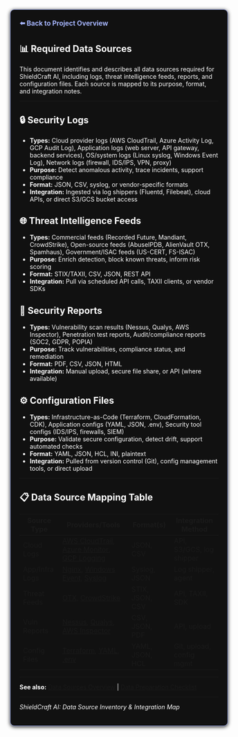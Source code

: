 <section style="border:1px solid #a5b4fc; border-radius:10px; margin:1.5em 0; box-shadow:0 2px 8px #222; padding:1.5em; background:#111; color:#fff;">
<div style="margin-bottom:1.5em;">
  <a href="../../../README.md" style="color:#a5b4fc; font-weight:bold; text-decoration:none; font-size:1.1em;">⬅️ Back to Project Overview</a>
</div>

# 📊 Required Data Sources

This document identifies and describes all data sources required for ShieldCraft AI, including logs, threat intelligence feeds, reports, and configuration files. Each source is mapped to its purpose, format, and integration notes.

---

## 🔒 Security Logs

- **Types:** Cloud provider logs (AWS CloudTrail, Azure Activity Log, GCP Audit Log), Application logs (web server, API gateway, backend services), OS/system logs (Linux syslog, Windows Event Log), Network logs (firewall, IDS/IPS, VPN, proxy)
- **Purpose:** Detect anomalous activity, trace incidents, support compliance
- **Format:** JSON, CSV, syslog, or vendor-specific formats
- **Integration:** Ingested via log shippers (Fluentd, Filebeat), cloud APIs, or direct S3/GCS bucket access

## 🌐 Threat Intelligence Feeds

- **Types:** Commercial feeds (Recorded Future, Mandiant, CrowdStrike), Open-source feeds (AbuseIPDB, AlienVault OTX, Spamhaus), Government/ISAC feeds (US-CERT, FS-ISAC)
- **Purpose:** Enrich detection, block known threats, inform risk scoring
- **Format:** STIX/TAXII, CSV, JSON, REST API
- **Integration:** Pull via scheduled API calls, TAXII clients, or vendor SDKs

## 📝 Security Reports

- **Types:** Vulnerability scan results (Nessus, Qualys, AWS Inspector), Penetration test reports, Audit/compliance reports (SOC2, GDPR, POPIA)
- **Purpose:** Track vulnerabilities, compliance status, and remediation
- **Format:** PDF, CSV, JSON, HTML
- **Integration:** Manual upload, secure file share, or API (where available)

## ⚙️ Configuration Files

- **Types:** Infrastructure-as-Code (Terraform, CloudFormation, CDK), Application configs (YAML, JSON, .env), Security tool configs (IDS/IPS, firewalls, SIEM)
- **Purpose:** Validate secure configuration, detect drift, support automated checks
- **Format:** YAML, JSON, HCL, INI, plaintext
- **Integration:** Pulled from version control (Git), config management tools, or direct upload

---

## 📋 Data Source Mapping Table

| Source Type    | Providers/Tools                                                                 | Format(s)           | Integration Method           |
|----------------|--------------------------------------------------------------------------------|---------------------|-----------------------------|
| Cloud Logs     | [AWS CloudTrail](https://aws.amazon.com/cloudtrail/), [Azure Monitor](https://azure.microsoft.com/en-us/products/monitor/), [GCP Logging](https://cloud.google.com/logging) | JSON, CSV           | API, S3/GCS, log shipper    |
| App/Infra Logs | [Nginx](https://nginx.org/en/docs/), [Windows Event](https://learn.microsoft.com/en-us/windows/win32/eventlog/event-logging), [Syslog](https://datatracker.ietf.org/doc/html/rfc5424) | Syslog, JSON        | Log shipper, agent          |
| Threat Feeds   | [OTX](https://otx.alienvault.com/), [CrowdStrike](https://www.crowdstrike.com/) | STIX, JSON, CSV     | API, TAXII, SDK             |
| Vuln Reports   | [Nessus](https://www.tenable.com/products/nessus), [Qualys](https://www.qualys.com/apps/vulnerability-management/), [AWS Inspector](https://aws.amazon.com/inspector/) | CSV, JSON, PDF      | API, upload                 |
| Config Files   | [Terraform](https://www.terraform.io/), [YAML](https://yaml.org/), [.env](https://12factor.net/config) | YAML, JSON, HCL     | Git, upload, config mgmt    |

---

**See also:** [Data Sources Overview](./data_sources.md) | [Data Preparation Checklist](./checklist.md#💾-data-preparation)

---

_ShieldCraft AI: Data Source Inventory & Integration Map_
